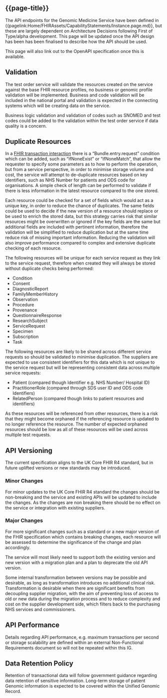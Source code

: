 ## {{page-title}}
  
The API endpoints for the Genomic Medicine Service have been defined in {{pagelink:Home/FHIRAssets/CapabilityStatements/Instance.page.md}}, but these are largely dependent on Architecture Decisions following First of Type/alpha development. This page will be updated once the API design has been has been finalised to describe how the API should be used.

This page will also link out to the OpenAPI specification once this is available.

## Validation
The test order service will validate the resources created on the service against the base FHIR resource profiles, no business or genomic profile validation will be implemented. Business and code validation will be included in the national portal and validation is expected in the connecting systems which will be creating data on the service.

Business logic validation and validation of codes such as  SNOMED and test codes could be added to the validation within the test order service if data quality is a concern.

## Duplicate Resources
In a [FHIR transaction interaction](https://hl7.org/fhir/R4B/http.html#transaction) there is a “Bundle.entry.request” condition which can be added, such as “ifNoneExist” or “ifNoneMatch”, that allow the requester to specify some parameters as to how to perform the operation, but from a service perspective, in order to minimise storage volume and cost, the service will attempt to de-duplicate resources based on key identifiers, such as NHS Number for patients and ODS code for organisations. A simple check of length can be performed to validate if there is less information in the latest resource compared to the one stored.

Each resource could be checked for a set of fields which would act as a unique key, in order to reduce the chance of duplicates. The same fields could be used to decide if the new version of a resource should replace or be used to enrich the stored data, but this strategy carries risk that similar resources might be overwritten or ignored if the key fields are the same but additional fields are included with pertinent information, therefore the validation will be simplified to reduce duplication but at the same time reduce risk of missing important information. Reducing the validation will also improve performance compared to complex and extensive duplicate checking of each resource.

The following resources will be unique for each service request as they link to the service request, therefore when created they will always be stored without duplicate checks being performed:
- Condition
- Consent
- DiagnosticReport
- FamilyMemberHistory
- Observation
- Procedure
- Provenance
- QuestionnaireResponse
- ResearchSubject
- ServiceRequest
- Specimen
- Subscription
- Task

The following resources are likely to be shared across different service requests so should be validated to minimise duplication. The suppliers are expected to use consistent identifiers for this data which is not unique to the service request but will be representing consistent data across multiple service requests:
- Patient (compared though Identifier e.g. NHS Number/ Hospital ID)
- PractitionerRole (compared through SDS user ID and ODS code Identifiers)
- RelatedPerson (compared though links to patient resources and identifiers)

As these resources will be referenced from other resources, there is a risk that they might become orphaned if the referencing resource is updated to no longer reference the resource. The number of expected orphaned resources should be low as all of these resources will be used across multiple
test requests.

## API Versioning
The current specification aligns to the UK Core FHIR R4 standard, but in future uplifted versions or new standards may be introduced.

### Minor Changes
For minor updates to the UK Core FHIR R4 standard the changes should be non-breaking and the service and existing APIs will be updated to include the changes. As the changes are non breaking there should be no effect on the service or integration with existing suppliers.

### Major Changes
For more significant changes such as a standard or a new major version of the FHIR specification which contains breaking changes, each resource will be assessed to determine the significance of the change and plan accordingly.

The service will most likely need to support both the existing version and new version with a migration plan and a plan to deprecate the old API version.

Some internal transformation between versions may be possible and desirable, as long as transformation introduces no additional clinical risk. Transformation is desirable when there are significant benefits from decoupling supplier migration, with the aim of preventing loss of access to old or new data during the migration process and to reduce complexity and cost on the supplier development side, which filters back to the purchasing NHS services and commissioners.

## API Performance

Details regarding API performance, e.g. maximum transactions per second or storage scalability are defined within an external Non-Functional Requirements document so will not be repeated within this IG.

## Data Retention Policy

Retention of transactional data will follow government guidance regarding data retention of sensitive information. Long-term storage of patient Genomic information is expected to be covered within the Unified Genomic Record.